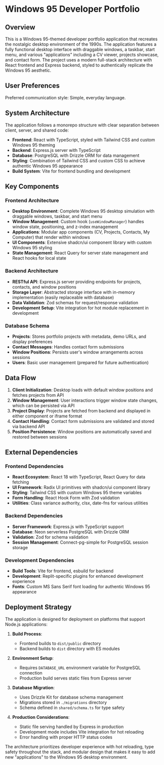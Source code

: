 # Windows 95 Developer Portfolio

## Overview

This is a Windows 95-themed developer portfolio application that recreates the nostalgic desktop environment of the 1990s. The application features a fully functional desktop interface with draggable windows, a taskbar, start menu, and various "applications" including a CV viewer, projects showcase, and contact form. The project uses a modern full-stack architecture with React frontend and Express backend, styled to authentically replicate the Windows 95 aesthetic.

## User Preferences

Preferred communication style: Simple, everyday language.

## System Architecture

The application follows a monorepo structure with clear separation between client, server, and shared code:

- **Frontend**: React with TypeScript, styled with Tailwind CSS and custom Windows 95 theming
- **Backend**: Express.js server with TypeScript
- **Database**: PostgreSQL with Drizzle ORM for data management
- **Styling**: Combination of Tailwind CSS and custom CSS to achieve authentic Windows 95 appearance
- **Build System**: Vite for frontend bundling and development

## Key Components

### Frontend Architecture
- **Desktop Environment**: Complete Windows 95 desktop simulation with draggable windows, taskbar, and start menu
- **Window Management**: Custom hook (`useWindowManager`) handles window state, positioning, and z-index management
- **Applications**: Modular app components (CV, Projects, Contacts, My Computer) that render within windows
- **UI Components**: Extensive shadcn/ui component library with custom Windows 95 styling
- **State Management**: React Query for server state management and React hooks for local state

### Backend Architecture
- **RESTful API**: Express.js server providing endpoints for projects, contacts, and window positions
- **Storage Layer**: Abstracted storage interface with in-memory implementation (easily replaceable with database)
- **Data Validation**: Zod schemas for request/response validation
- **Development Setup**: Vite integration for hot module replacement in development

### Database Schema
- **Projects**: Stores portfolio projects with metadata, demo URLs, and display preferences
- **Contact Messages**: Handles contact form submissions
- **Window Positions**: Persists user's window arrangements across sessions
- **Users**: Basic user management (prepared for future authentication)

## Data Flow

1. **Client Initialization**: Desktop loads with default window positions and fetches projects from API
2. **Window Management**: User interactions trigger window state changes, which can be persisted via API
3. **Project Display**: Projects are fetched from backend and displayed in either component or iframe format
4. **Contact Handling**: Contact form submissions are validated and stored via backend API
5. **Position Persistence**: Window positions are automatically saved and restored between sessions

## External Dependencies

### Frontend Dependencies
- **React Ecosystem**: React 18 with TypeScript, React Query for data fetching
- **UI Framework**: Radix UI primitives with shadcn/ui component library
- **Styling**: Tailwind CSS with custom Windows 95 theme variables
- **Form Handling**: React Hook Form with Zod validation
- **Utilities**: Class variance authority, clsx, date-fns for various utilities

### Backend Dependencies
- **Server Framework**: Express.js with TypeScript support
- **Database**: Neon serverless PostgreSQL with Drizzle ORM
- **Validation**: Zod for schema validation
- **Session Management**: Connect-pg-simple for PostgreSQL session storage

### Development Dependencies
- **Build Tools**: Vite for frontend, esbuild for backend
- **Development**: Replit-specific plugins for enhanced development experience
- **Fonts**: Custom MS Sans Serif font loading for authentic Windows 95 appearance

## Deployment Strategy

The application is designed for deployment on platforms that support Node.js applications:

1. **Build Process**: 
   - Frontend builds to `dist/public` directory
   - Backend builds to `dist` directory with ES modules
   
2. **Environment Setup**:
   - Requires `DATABASE_URL` environment variable for PostgreSQL connection
   - Production build serves static files from Express server

3. **Database Migration**:
   - Uses Drizzle Kit for database schema management
   - Migrations stored in `./migrations` directory
   - Schema defined in `shared/schema.ts` for type safety

4. **Production Considerations**:
   - Static file serving handled by Express in production
   - Development mode includes Vite integration for hot reloading
   - Error handling with proper HTTP status codes

The architecture prioritizes developer experience with hot reloading, type safety throughout the stack, and modular design that makes it easy to add new "applications" to the Windows 95 desktop environment.